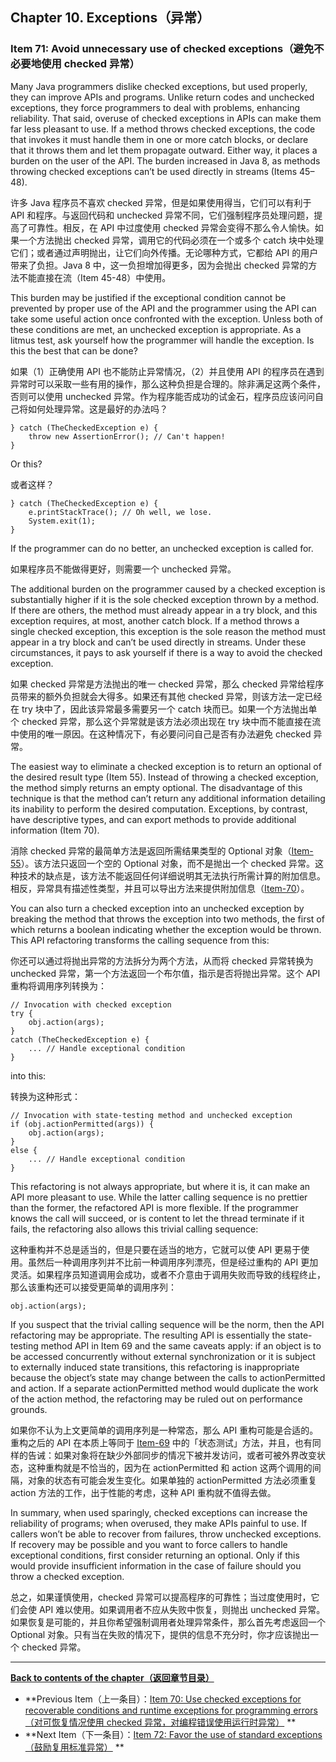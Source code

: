 ## Chapter 10. Exceptions（异常）

### Item 71: Avoid unnecessary use of checked exceptions（避免不必要地使用 checked 异常）

Many Java programmers dislike checked exceptions, but used properly, they can improve APIs and programs. Unlike return
codes and unchecked exceptions, they force programmers to deal with problems, enhancing reliability. That said, overuse
of checked exceptions in APIs can make them far less pleasant to use. If a method throws checked exceptions, the code
that invokes it must handle them in one or more catch blocks, or declare that it throws them and let them propagate
outward. Either way, it places a burden on the user of the API. The burden increased in Java 8, as methods throwing
checked exceptions can’t be used directly in streams (Items 45–48).

许多 Java 程序员不喜欢 checked 异常，但是如果使用得当，它们可以有利于 API 和程序。与返回代码和 unchecked
异常不同，它们强制程序员处理问题，提高了可靠性。相反，在 API 中过度使用 checked 异常会变得不那么令人愉快。如果一个方法抛出
checked 异常，调用它的代码必须在一个或多个 catch 块中处理它们；或者通过声明抛出，让它们向外传播。无论哪种方式，它都给 API
的用户带来了负担。Java 8 中，这一负担增加得更多，因为会抛出 checked 异常的方法不能直接在流（Item 45-48）中使用。

This burden may be justified if the exceptional condition cannot be prevented by proper use of the API and the
programmer using the API can take some useful action once confronted with the exception. Unless both of these conditions
are met, an unchecked exception is appropriate. As a litmus test, ask yourself how the programmer will handle the
exception. Is this the best that can be done?

如果（1）正确使用 API 也不能防止异常情况，（2）并且使用 API 的程序员在遇到异常时可以采取一些有用的操作，那么这种负担是合理的。除非满足这两个条件，否则可以使用
unchecked 异常。作为程序能否成功的试金石，程序员应该问问自己将如何处理异常。这是最好的办法吗？

```
} catch (TheCheckedException e) {
    throw new AssertionError(); // Can't happen!
}
```

Or this?

或者这样？

```
} catch (TheCheckedException e) {
    e.printStackTrace(); // Oh well, we lose.
    System.exit(1);
}
```

If the programmer can do no better, an unchecked exception is called for.

如果程序员不能做得更好，则需要一个 unchecked 异常。

The additional burden on the programmer caused by a checked exception is substantially higher if it is the sole checked
exception thrown by a method. If there are others, the method must already appear in a try block, and this exception
requires, at most, another catch block. If a method throws a single checked exception, this exception is the sole reason
the method must appear in a try block and can’t be used directly in streams. Under these circumstances, it pays to ask
yourself if there is a way to avoid the checked exception.

如果 checked 异常是方法抛出的唯一 checked 异常，那么 checked 异常给程序员带来的额外负担就会大得多。如果还有其他 checked
异常，则该方法一定已经在 try 块中了，因此该异常最多需要另一个 catch 块而已。如果一个方法抛出单个 checked
异常，那么这个异常就是该方法必须出现在 try 块中而不能直接在流中使用的唯一原因。在这种情况下，有必要问问自己是否有办法避免
checked 异常。

The easiest way to eliminate a checked exception is to return an optional of the desired result type (Item 55). Instead
of throwing a checked exception, the method simply returns an empty optional. The disadvantage of this technique is that
the method can’t return any additional information detailing its inability to perform the desired computation.
Exceptions, by contrast, have descriptive types, and can export methods to provide additional information (Item 70).

消除 checked 异常的最简单方法是返回所需结果类型的 Optional
对象（[Item-55](../Chapter-8/Chapter-8-Item-55-Return-optionals-judiciously.md)）。该方法只返回一个空的 Optional 对象，而不是抛出一个
checked
异常。这种技术的缺点是，该方法不能返回任何详细说明其无法执行所需计算的附加信息。相反，异常具有描述性类型，并且可以导出方法来提供附加信息（[Item-70](../Chapter-10/Chapter-10-Item-70-Use-checked-exceptions-for-recoverable-conditions-and-runtime-exceptions-for-programming-errors.md)）。

You can also turn a checked exception into an unchecked exception by breaking the method that throws the exception into
two methods, the first of which returns a boolean indicating whether the exception would be thrown. This API refactoring
transforms the calling sequence from this:

你还可以通过将抛出异常的方法拆分为两个方法，从而将 checked 异常转换为 unchecked 异常，第一个方法返回一个布尔值，指示是否将抛出异常。这个
API 重构将调用序列转换为：

```
// Invocation with checked exception
try {
    obj.action(args);
}
catch (TheCheckedException e) {
    ... // Handle exceptional condition
}
```

into this:

转换为这种形式：

```
// Invocation with state-testing method and unchecked exception
if (obj.actionPermitted(args)) {
    obj.action(args);
}
else {
    ... // Handle exceptional condition
}
```

This refactoring is not always appropriate, but where it is, it can make an API more pleasant to use. While the latter
calling sequence is no prettier than the former, the refactored API is more flexible. If the programmer knows the call
will succeed, or is content to let the thread terminate if it fails, the refactoring also allows this trivial calling
sequence:

这种重构并不总是适当的，但是只要在适当的地方，它就可以使 API 更易于使用。虽然后一种调用序列并不比前一种调用序列漂亮，但是经过重构的
API 更加灵活。如果程序员知道调用会成功，或者不介意由于调用失败而导致的线程终止，那么该重构还可以接受更简单的调用序列：

```
obj.action(args);
```

If you suspect that the trivial calling sequence will be the norm, then the API refactoring may be appropriate. The
resulting API is essentially the state-testing method API in Item 69 and the same caveats apply: if an object is to be
accessed concurrently without external synchronization or it is subject to externally induced state transitions, this
refactoring is inappropriate because the object’s state may change between the calls to actionPermitted and action. If a
separate actionPermitted method would duplicate the work of the action method, the refactoring may be ruled out on
performance grounds.

如果你不认为上文更简单的调用序列是一种常态，那么 API 重构可能是合适的。重构之后的 API
在本质上等同于 [Item-69](../Chapter-10/Chapter-10-Item-69-Use-exceptions-only-for-exceptional-conditions.md)
中的「状态测试」方法，并且，也有同样的告诫：如果对象将在缺少外部同步的情况下被并发访问，或者可被外界改变状态，这种重构就是不恰当的，因为在
actionPermitted 和 action 这两个调用的间隔，对象的状态有可能会发生变化。如果单独的 actionPermitted 方法必须重复 action
方法的工作，出于性能的考虑，这种 API 重构就不值得去做。

In summary, when used sparingly, checked exceptions can increase the reliability of programs; when overused, they make
APIs painful to use. If callers won’t be able to recover from failures, throw unchecked exceptions. If recovery may be
possible and you want to force callers to handle exceptional conditions, first consider returning an optional. Only if
this would provide insufficient information in the case of failure should you throw a checked exception.

总之，如果谨慎使用，checked 异常可以提高程序的可靠性；当过度使用时，它们会使 API 难以使用。如果调用者不应从失败中恢复，则抛出
unchecked 异常。如果恢复是可能的，并且你希望强制调用者处理异常条件，那么首先考虑返回一个 Optional
对象。只有当在失败的情况下，提供的信息不充分时，你才应该抛出一个 checked 异常。

---
**[Back to contents of the chapter（返回章节目录）](../Chapter-10/Chapter-10-Introduction.md)**

- **Previous
  Item（上一条目）：[Item 70: Use checked exceptions for recoverable conditions and runtime exceptions for programming errors（对可恢复情况使用 checked 异常，对编程错误使用运行时异常）](../Chapter-10/Chapter-10-Item-70-Use-checked-exceptions-for-recoverable-conditions-and-runtime-exceptions-for-programming-errors.md)
  **
- **Next
  Item（下一条目）：[Item 72: Favor the use of standard exceptions（鼓励复用标准异常）](../Chapter-10/Chapter-10-Item-72-Favor-the-use-of-standard-exceptions.md)
  **
